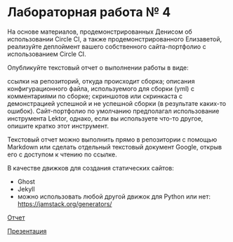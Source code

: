# Лабораторная работа № 4

На основе материалов, продемонстрированных Денисом об использовании Circle CI, а также продемонстрированного Елизаветой, реализуйте деплоймент вашего собственного сайта-портфолио с использованием Circle CI. 

Опубликуйте текстовый отчет о выполнении работы в виде:

ссылки на репозиторий, откуда происходит сборка;
описания конфигурационного файла, используемого для сборки (yml) с комментариями по сборке;
скриншотов или скринкаста с демонстрацией успешной и не успешной сборки (в результате каких-то ошибок).
Сайт-портфолио по умолчанию предполагал использование инструмента Lektor, однако, если вы используете что-то другое, опишите кратко этот инструмент.

Текстовый отчет можно выполнить прямо в репозитории с помощью Markdown или сделать отдельный текстовый документ Google, открыв его с доступом к чтению по ссылке.

В качестве движков для создания статических сайтов: 

- Ghost 
- Jekyll
- можно использовать любой другой движок для Python или нет: https://jamstack.org/generators/

[Отчет](https://github.com/AlexTrubkina/my-portfolio-prog7)

[Презентация](https://docs.google.com/presentation/d/1-WOa46heimo7dGe3DhcSMJftYRYcjGRp8ILE10wfbes/edit?usp=sharing)

